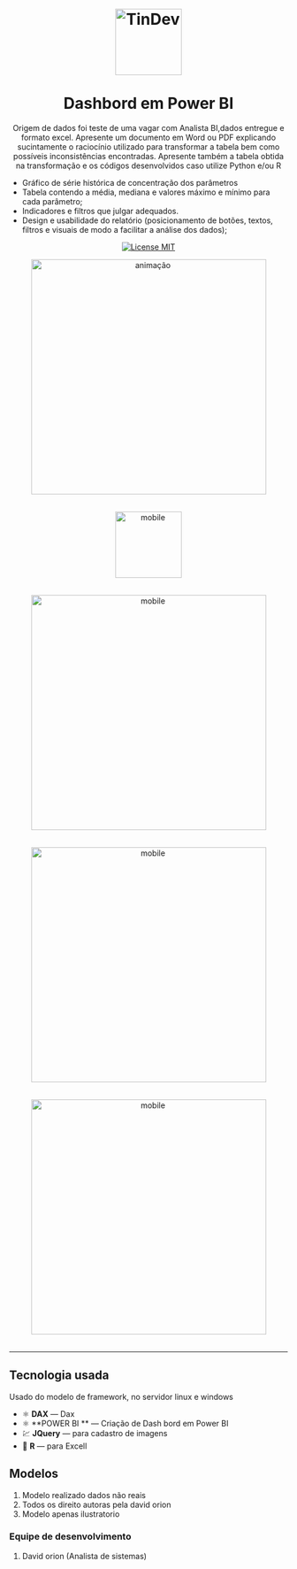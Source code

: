 <h1 align="center">
<br>
  <img src="https://avatars.githubusercontent.com/u/34238744?v=4" alt="TinDev" width="120">
<br>
<br>
 Dashbord em Power BI

</h1>

<p align="center">
Origem de dados foi teste de uma vagar com Analista BI,dados entregue e formato excel.
Apresente um documento em Word ou PDF explicando sucintamente o raciocínio utilizado para transformar a tabela bem como possíveis inconsistências encontradas. Apresente também a tabela obtida na transformação e os códigos desenvolvidos caso utilize Python e/ou R<br>
<ul>
<li>Gráfico de série histórica de concentração dos parâmetros</li>
<li>Tabela contendo a média, mediana e valores máximo e mínimo para cada parâmetro;</li>
<li>Indicadores e filtros que julgar adequados. </li>
<li>Design e usabilidade do relatório (posicionamento de botões, textos, filtros e visuais de modo a facilitar a análise dos dados); </li>
</ul>
</p>


<p align="center">
  <a href="#">
    <img src="https://img.shields.io/badge/License-MIT-blue.svg" alt="License MIT">
  </a>
</p>

<div align="center">

<img src="/assets/projetos/5/img/aplicativoanalistico .gif" alt="animação" align="center" height="425"><br><br>

  <img src="/assets/projetos/5/img/logo.png" alt="mobile" align="center" height="120"><br><br>

  <img src="/assets/projetos/5/img/diagrama.png" alt="mobile" align="center" height="425"><br><br>

  <img src="/assets/projetos/5/img/01.png" alt="mobile" align="center" height="425"><br><br>

  <img src="/assets/projetos/5/img/02.png" alt="mobile" align="center" height="425"><br><br>

</div>

<hr />

## Tecnologia usada

Usado do modelo de framework, no servidor linux e windows


- ⚛️ **DAX** — Dax 
- ⚛️ **POWER BI ** — Criação de Dash bord em Power BI
- 💹 **JQuery** — para cadastro de imagens
- 📄 **R** — para Excell



## Modelos

1. Modelo realizado dados não reais
2. Todos os direito autoras pela david orion<br />
3. Modelo apenas ilustratorio<br />

### Equipe de desenvolvimento

1. David orion (Analista de sistemas)



